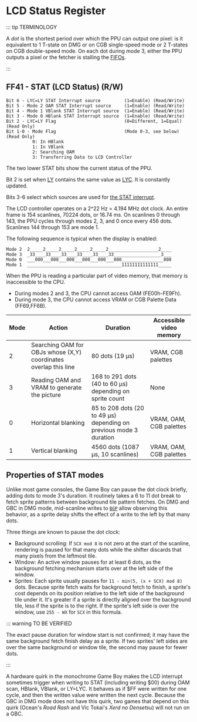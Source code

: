 # LCD Status Register

::: tip TERMINOLOGY

A *dot* is the shortest period over which the PPU can output one pixel: is it equivalent to 1 T-state on DMG or on CGB single-speed mode or 2 T-states on CGB double-speed mode. On each dot during mode 3, either the PPU outputs a pixel or the fetcher is stalling the [FIFOs](<#Pixel FIFO>).

:::

## FF41 - STAT (LCD Status) (R/W)

```
Bit 6 - LYC=LY STAT Interrupt source         (1=Enable) (Read/Write)
Bit 5 - Mode 2 OAM STAT Interrupt source     (1=Enable) (Read/Write)
Bit 4 - Mode 1 VBlank STAT Interrupt source  (1=Enable) (Read/Write)
Bit 3 - Mode 0 HBlank STAT Interrupt source  (1=Enable) (Read/Write)
Bit 2 - LYC=LY Flag                          (0=Different, 1=Equal) (Read Only)
Bit 1-0 - Mode Flag                          (Mode 0-3, see below) (Read Only)
          0: In HBlank
          1: In VBlank
          2: Searching OAM
          3: Transferring Data to LCD Controller
```

The two lower STAT bits show the current status of the PPU.

Bit 2 is set when [LY](<#FF44 - LY (LCD Y Coordinate) (R)>) contains the same value as [LYC](<#FF45 - LYC (LY Compare) (R/W)>).
It is constantly updated.

Bits 3-6 select which sources are used for [the STAT interrupt](<#INT 48 - STAT Interrupt>).

The LCD controller operates on a 2^22 Hz = 4.194 MHz dot clock. An
entire frame is 154 scanlines, 70224 dots, or 16.74 ms. On scanlines 0
through 143, the PPU cycles through modes 2, 3, and 0 once
every 456 dots. Scanlines 144 through 153 are mode 1.

The following sequence is typical when the display is enabled:

```
Mode 2  2_____2_____2_____2_____2_____2___________________2____
Mode 3  _33____33____33____33____33____33__________________3___
Mode 0  ___000___000___000___000___000___000________________000
Mode 1  ____________________________________11111111111111_____
```

When the PPU is reading a particular part of video memory,
that memory is inaccessible to the CPU.

- During modes 2 and 3, the CPU cannot access OAM (FE00h-FE9Fh).
- During mode 3, the CPU cannot access VRAM or CGB Palette Data
  (FF69,FF6B).

Mode | Action                                                           | Duration                                                           | Accessible video memory
-----|------------------------------------------------------------------|--------------------------------------------------------------------|-------------------------
  2  | Searching OAM for OBJs whose (X,Y) coordinates overlap this line | 80 dots (19 µs)                                                    | VRAM, CGB palettes
  3  | Reading OAM and VRAM to generate the picture                     | 168 to 291 dots (40 to 60 µs) depending on sprite count            | None
  0  | Horizontal blanking                                              | 85 to 208 dots (20 to 49 µs) depending on previous mode 3 duration | VRAM, OAM, CGB palettes
  1  | Vertical blanking                                                | 4560 dots (1087 µs, 10 scanlines)                                  | VRAM, OAM, CGB palettes

## Properties of STAT modes

Unlike most game consoles, the Game Boy can pause the dot clock briefly,
adding dots to mode 3's duration. It routinely takes a 6 to 11 dot
break to fetch sprite patterns between background tile pattern fetches.
On DMG and GBC in DMG mode, mid-scanline writes to [`BGP`](<#FF47 - BGP (BG Palette Data) (R/W) - Non CGB Mode Only>)
allow observing this behavior, as a sprite delay shifts the effect of a
write to the left by that many dots.

Three things are known to pause the dot clock:

- Background scrolling: If `SCX mod 8` is not zero at the start of the scanline, rendering is paused for that many dots while the shifter discards that many pixels from the leftmost tile.
- Window: An active window pauses for at least 6 dots, as the background fetching mechanism starts over at the left side of the window.
- Sprites: Each sprite usually pauses for `11 - min(5, (x + SCX) mod 8)` dots. Because sprite fetch waits for background fetch to finish, a sprite's cost depends on its position relative to the left side of the background tile under it. It's greater if a sprite is directly aligned over the background tile, less if the sprite is to the right. If the sprite's left side is over the window, use `255 - WX` for `SCX` in this formula.

::: warning TO BE VERIFIED

The exact pause duration for window start is
not confirmed; it may have the same background fetch finish delay as a
sprite. If two sprites' left sides are over the same background or
window tile, the second may pause for fewer dots.

:::

A hardware quirk in the monochrome Game Boy makes the LCD interrupt
sometimes trigger when writing to STAT (including writing \$00) during
OAM scan, HBlank, VBlank, or LY=LYC. It behaves as if \$FF were
written for one cycle, and then the written value were written the next
cycle. Because the GBC in DMG mode does not have this quirk, two games
that depend on this quirk (Ocean's *Road Rash* and Vic Tokai's *Xerd
no Densetsu*) will not run on a GBC.
